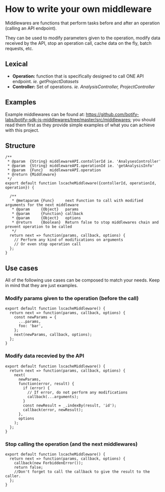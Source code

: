 # How to write your own middleware

Middlewares are functions that perform tasks before and after an operation (calling an API endpoint).

They can be used to modify parameters given to the operation, modify data received by the API, stop an operation call, cache data on the fly, batch requests, etc.

## Lexical
- **Operation:** function that is specifically designed to call ONE API endpoint. *ie. getProjectDatasets*
- **Controller:** Set of operations. *ie. AnalysisController, ProjectController*

## Examples
Example middlewares can be found at: https://github.com/botify-labs/botify-sdk-js-middlewares/tree/master/src/middlewares; you should read them first as they provide simple examples of what you can achieve with this project.

## Structure
```JS
/**
 * @param  {String} middlewareAPI.contollerId ie. 'AnalysesController'
 * @param  {String} middlewareAPI.operationId ie. 'getAnalysisInfo'
 * @param  {Func}   middlewareAPI.operation
 * @return {Middleware}
 */
export default function lscacheMiddleware({contollerId, operationId, operation}) {

  /**
   * @metaparam {Func}     next Function to call with modified arguments for the next middleware
   * @param     {Object}   params
   * @param     {Function} callback
   * @param     {Object}   options
   * @return    {Boolean}  Return false to stop middlewares chain and prevent operation to be called
   */
  return next => function(params, callback, options) {
    // Perform any kind of modifications on arguments
    // Or even stop operation call
  };
}
```

## Use cases
All of the following use cases can be composed to match your needs. Keep in mind that they are just examples.

### Modify params given to the operation (before the call)
```JS
export default function lscacheMiddleware() {
  return next => function(params, callback, options) {
    const newParams = {
      ...params,
      foo: 'bar',
    };
    next(newParams, callback, options);
  };
}
```

### Modify data recevied by the API
```JS
export default function lscacheMiddleware() {
  return next => function(params, callback, options) {
    next(
      newParams,
      function(error, result) {
        if (error) {
          // If error, do not perform any modifications
          callback(...arguments);
        }
        const newResult = _.indexBy(result, 'id');
        callback(error, newResult);
      },
      options
    );
  };
}
```

### Stop calling the operation (and the next middlewares)
```JS
export default function lscacheMiddleware() {
  return next => function(params, callback, options) {
    callback(new ForbiddenError());
    return false;
    //Don't forget to call the callback to give the result to the caller.
  };
}
```
